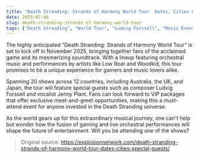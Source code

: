 ```yaml
---
title: "Death Stranding: Strands of Harmony World Tour  Dates, Cities & Special Guests"
date: 2025-07-06
slug: death-stranding-strands-of-harmony-world-tour
tags: ["Death Stranding", "World Tour", "Ludvig Forssell", "Music Events"]
---
```


The highly anticipated "Death Stranding: Strands of Harmony World Tour" is set to kick off in November 2025, bringing together fans of the acclaimed game and its mesmerizing soundtrack. With a lineup featuring orchestral music and performances by artists like Low Roar and Woodkid, this tour promises to be a unique experience for gamers and music lovers alike.

Spanning 20 shows across 12 countries, including Australia, the UK, and Japan, the tour will feature special guests such as composer Ludvig Forssell and vocalist Jenny Plant. Fans can look forward to VIP packages that offer exclusive meet-and-greet opportunities, making this a must-attend event for anyone invested in the Death Stranding universe. 

As the world gears up for this extraordinary musical journey, one can't help but wonder how the fusion of gaming and live orchestral performances will shape the future of entertainment. Will you be attending one of the shows?

> Original source: https://explosionnetwork.com/death-stranding-strands-of-harmony-world-tour-dates-cities-special-guests/